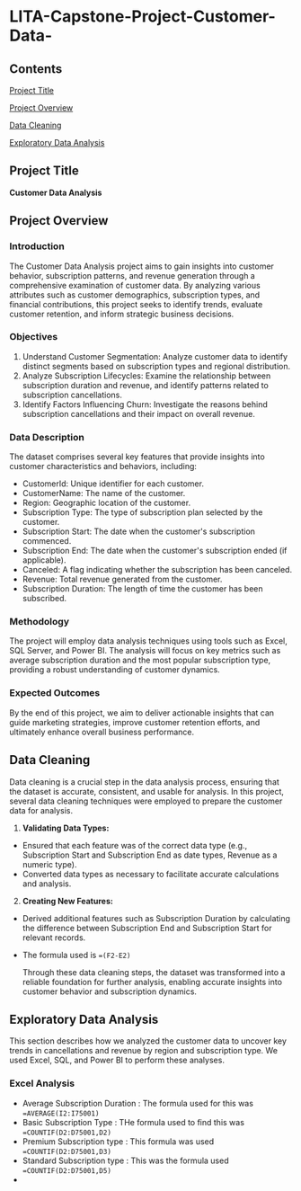 # LITA-Capstone-Project-Customer-Data-

## Contents
[Project Title](#Project-Title)

[Project Overview](#Project-Overview)

[Data Cleaning](#Data-Cleaning)

[Exploratory Data Analysis](#Exploratory-Data-Analysis)



## Project Title
**Customer Data Analysis**
## Project Overview

### Introduction 
The Customer Data Analysis project aims to gain insights into customer behavior, subscription patterns, and revenue generation through a comprehensive examination of customer data. By analyzing various attributes such as customer demographics, subscription types, and financial contributions, this project seeks to identify trends, evaluate customer retention, and inform strategic business decisions.

### Objectives
1. Understand Customer Segmentation: Analyze customer data to identify distinct segments based on subscription types and regional distribution.
2. Analyze Subscription Lifecycles: Examine the relationship between subscription duration and revenue, and identify patterns related to subscription cancellations.
3. Identify Factors Influencing Churn: Investigate the reasons behind subscription cancellations and their impact on overall revenue.

### Data Description
The dataset comprises several key features that provide insights into customer characteristics and behaviors, including:
- CustomerId: Unique identifier for each customer.
- CustomerName: The name of the customer.
- Region: Geographic location of the customer.
- Subscription Type: The type of subscription plan selected by the customer.
- Subscription Start: The date when the customer's subscription commenced.
- Subscription End: The date when the customer's subscription ended (if applicable).
- Canceled: A flag indicating whether the subscription has been canceled.
- Revenue: Total revenue generated from the customer.
- Subscription Duration: The length of time the customer has been subscribed.

### Methodology
The project will employ data analysis techniques using tools such as Excel, SQL Server, and Power BI. The analysis will focus on key metrics such as average subscription duration and the most popular subscription type, providing a robust understanding of customer dynamics.

### Expected Outcomes
By the end of this project, we aim to deliver actionable insights that can guide marketing strategies, improve customer retention efforts, and ultimately enhance overall business performance.

## Data Cleaning 
Data cleaning is a crucial step in the data analysis process, ensuring that the dataset is accurate, consistent, and usable for analysis. In this project, several data cleaning techniques were employed to prepare the customer data for analysis.
1. **Validating Data Types:**
- Ensured that each feature was of the correct data type (e.g., Subscription Start and Subscription End as date types, Revenue as a numeric type).
- Converted data types as necessary to facilitate accurate calculations and analysis.

2. **Creating New Features:**
- Derived additional features such as Subscription Duration by calculating the difference between Subscription End and Subscription Start for relevant records.
- The formula used is `=(F2-E2)`

  Through these data cleaning steps, the dataset was transformed into a reliable foundation for further analysis, enabling accurate insights into customer behavior and subscription dynamics.
  
## Exploratory Data Analysis 
This section describes how we analyzed the customer data to uncover key trends in cancellations and revenue by region and subscription type. We used Excel, SQL, and Power BI to perform these analyses.

### Excel Analysis 
- Average Subscription Duration : The formula used for this was `=AVERAGE(I2:I75001)`
- Basic Subscription Type : THe formula used to find this was `=COUNTIF(D2:D75001,D2)`
- Premium Subscription type : This formula was used `=COUNTIF(D2:D75001,D3)`
- Standard Subscription type : This was the formula used `=COUNTIF(D2:D75001,D5)`
- 


   



 
  
